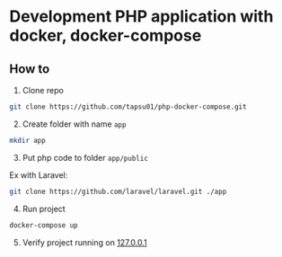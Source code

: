 # Development PHP application with docker, docker-compose

## How to

1. Clone repo

```sh
git clone https://github.com/tapsu01/php-docker-compose.git
```

2. Create folder with name `app`

```sh
mkdir app
```

3. Put php code to folder `app/public`

Ex with Laravel:

```sh
git clone https://github.com/laravel/laravel.git ./app
```

4. Run project

```sh
docker-compose up
```

5. Verify project running on [127.0.0.1](127.0.0.1)
